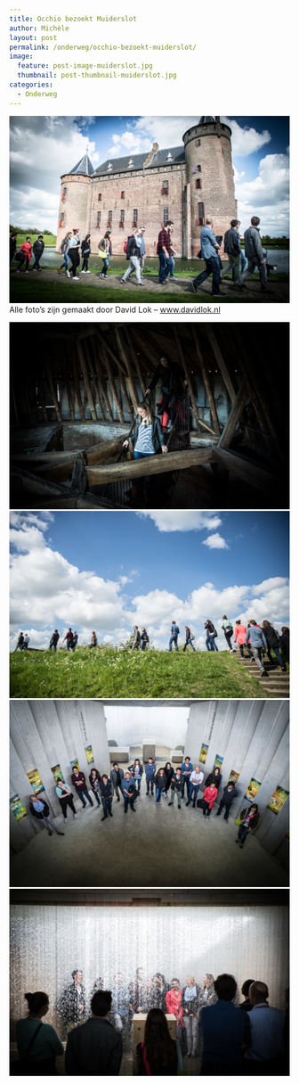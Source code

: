 ```yaml
---
title: Occhio bezoekt Muiderslot
author: Michèle
layout: post
permalink: /onderweg/occhio-bezoekt-muiderslot/
image:
  feature: post-image-muiderslot.jpg
  thumbnail: post-thumbnail-muiderslot.jpg
categories:
  - Onderweg
---
```

<p>
  <img src="/assets/images/post-image-muiderslot-01.jpg" alt="Occhio Muiderslot bezoek">
  <span class="caption">
    Alle foto&#8217;s zijn gemaakt door David Lok &#8211; <a href="http://www.davidlok.nl">www.davidlok.nl</a>
  </span>
</p>
<img src="/assets/images/post-image-muiderslot-02.jpg" alt="Occhio Muiderslot bezoek">

<img class="full-width" src="/assets/images/post-image-muiderslot-03.jpg" alt="Occhio Muiderslot bezoek">

<img src="/assets/images/post-image-muiderslot-04.jpg" alt="Occhio Muiderslot bezoek">

<img src="/assets/images/post-image-muiderslot-05.jpg" alt="Occhio Muiderslot bezoek">